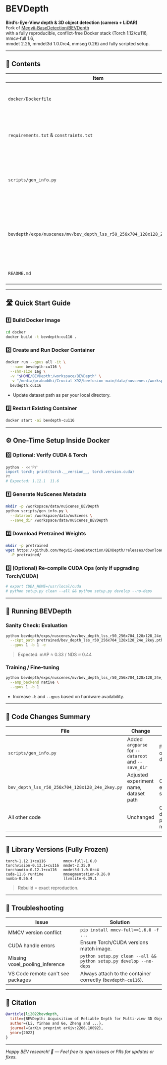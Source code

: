 # BEVDepth 

**Bird’s-Eye-View depth & 3D object detection (camera + LiDAR)**\
Fork of [Megvii-BaseDetection/BEVDepth](https://github.com/Megvii-BaseDetection/BEVDepth)\
with a fully reproducible, conflict-free Docker stack (Torch 1.12/cu116, mmcv-full 1.6,\
mmdet 2.25, mmdet3d 1.0.0rc4, mmseg 0.26) and fully scripted setup.

---

## 📂 Contents

| Item                                                                      | Purpose                                                                        |
| ------------------------------------------------------------------------- | ------------------------------------------------------------------------------ |
| `docker/Dockerfile`                                                       | One-stage image build with full CUDA ops compilation.                          |
| `requirements.txt` & `constraints.txt`                                    | All Python package versions pinned to avoid conflicts.                         |
| `scripts/gen_info.py`                                                     | Enhanced: accepts `--dataroot` and `--save_dir` for flexible output locations. |
| `bevdepth/exps/nuscenes/mv/bev_depth_lss_r50_256x704_128x128_24e_2key.py` | Modified experiment file for correct dataset paths and unique experiment name. |
| `README.md`                                                               | Full setup instructions (this file).                                           |

---

## 🛣️ Quick Start Guide

### 1️⃣ Build Docker Image

```bash
cd docker
docker build -t bevdepth:cu116 .
```

### 2️⃣ Create and Run Docker Container

```bash
docker run --gpus all -it \
  --name bevdepth-cu116 \
  --shm-size 16g \
  -v "$HOME/BEVDepth:/workspace/BEVDepth" \
  -v "/media/prabuddhi/Crucial X92/bevfusion-main/data/nuscenes:/workspace/data/nuScenes" \
  bevdepth:cu116
```

- Update dataset path as per your local directory.

### 3️⃣ Restart Existing Container

```bash
docker start -ai bevdepth-cu116
```

---

## ⚙️ One-Time Setup Inside Docker

### 0️⃣ Optional: Verify CUDA & Torch

```bash
python - <<'PY'
import torch; print(torch.__version__, torch.version.cuda)
PY
# Expected: 1.12.1  11.6
```

### 1️⃣ Generate NuScenes Metadata

```bash
mkdir -p /workspace/data/nuScenes_BEVDepth
python scripts/gen_info.py \
  --dataroot /workspace/data/nuScenes \
  --save_dir /workspace/data/nuScenes_BEVDepth
```

### 2️⃣ Download Pretrained Weights

```bash
mkdir -p pretrained
wget https://github.com/Megvii-BaseDetection/BEVDepth/releases/download/v0.0.2/bev_depth_lss_r50_256x704_128x128_24e_2key.pth \
  -P pretrained/
```

### 3️⃣ (Optional) Re-compile CUDA Ops (only if upgrading Torch/CUDA)

```bash
# export CUDA_HOME=/usr/local/cuda
# python setup.py clean --all && python setup.py develop --no-deps
```

---

## 🚦 Running BEVDepth

### Sanity Check: Evaluation

```bash
python bevdepth/exps/nuscenes/mv/bev_depth_lss_r50_256x704_128x128_24e_2key.py \
  --ckpt_path pretrained/bev_depth_lss_r50_256x704_128x128_24e_2key.pth \
  --gpus 1 -b 1 -e
```

> Expected: mAP ≈ 0.33 / NDS ≈ 0.44

### Training / Fine-tuning

```bash
python bevdepth/exps/nuscenes/mv/bev_depth_lss_r50_256x704_128x128_24e_2key.py \
  --amp_backend native \
  --gpus 1 -b 1
```

- Increase `-b` and `--gpus` based on hardware availability.

---

## 📝 Code Changes Summary

| File                                            | Change                                             | Reason                           |
| ----------------------------------------------- | -------------------------------------------------- | -------------------------------- |
| `scripts/gen_info.py`                           | Added `argparse` for `--dataroot` and `--save_dir` | Flexible output directories      |
| `bev_depth_lss_r50_256x704_128x128_24e_2key.py` | Adjusted experiment name, dataset path             | Clean experiment structure       |
| All other code                                  | Unchanged                                          | Only dataset path logic modified |

---

## 🤩 Library Versions (Fully Frozen)

```
torch-1.12.1+cu116        mmcv-full-1.6.0
torchvision-0.13.1+cu116  mmdet-2.25.0
torchaudio-0.12.1+cu116   mmdet3d-1.0.0rc4
cuda-11.6 runtime         mmsegmentation-0.26.0
numba-0.56.4              llvmlite-0.39.1
```

> Rebuild = exact reproduction.

---

## 🔧 Troubleshooting

| Issue                             | Solution                                                           |
| --------------------------------- | ------------------------------------------------------------------ |
| MMCV version conflict             | `pip install mmcv-full==1.6.0 -f ...`                              |
| CUDA handle errors                | Ensure Torch/CUDA versions match image.                            |
| Missing voxel\_pooling\_inference | `python setup.py clean --all && python setup.py develop --no-deps` |
| VS Code remote can't see packages | Always attach to the container correctly (`bevdepth-cu116`).       |

---

## 📄 Citation

```bibtex
@article{li2022bevdepth,
  title={BEVDepth: Acquisition of Reliable Depth for Multi-view 3D Object Detection},
  author={Li, Yinhao and Ge, Zheng and ...},
  journal={arXiv preprint arXiv:2206.10092},
  year={2022}
}
```

---

*Happy BEV research! 🚀 — Feel free to open issues or PRs for updates or fixes.*
